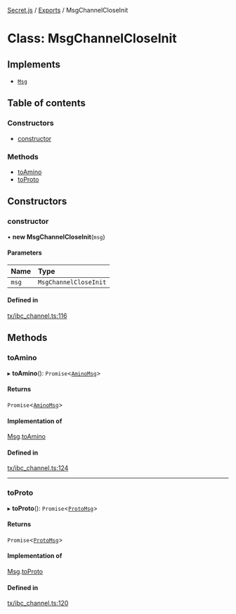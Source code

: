 [Secret.js](../README.md) / [Exports](../modules.md) / MsgChannelCloseInit

# Class: MsgChannelCloseInit

## Implements

- [`Msg`](../interfaces/Msg.md)

## Table of contents

### Constructors

- [constructor](MsgChannelCloseInit.md#constructor)

### Methods

- [toAmino](MsgChannelCloseInit.md#toamino)
- [toProto](MsgChannelCloseInit.md#toproto)

## Constructors

### constructor

• **new MsgChannelCloseInit**(`msg`)

#### Parameters

| Name | Type |
| :------ | :------ |
| `msg` | `MsgChannelCloseInit` |

#### Defined in

[tx/ibc_channel.ts:116](https://github.com/scrtlabs/secret.js/blob/839fe3d/src/tx/ibc_channel.ts#L116)

## Methods

### toAmino

▸ **toAmino**(): `Promise`<[`AminoMsg`](../modules.md#aminomsg)\>

#### Returns

`Promise`<[`AminoMsg`](../modules.md#aminomsg)\>

#### Implementation of

[Msg](../interfaces/Msg.md).[toAmino](../interfaces/Msg.md#toamino)

#### Defined in

[tx/ibc_channel.ts:124](https://github.com/scrtlabs/secret.js/blob/839fe3d/src/tx/ibc_channel.ts#L124)

___

### toProto

▸ **toProto**(): `Promise`<[`ProtoMsg`](../interfaces/ProtoMsg.md)\>

#### Returns

`Promise`<[`ProtoMsg`](../interfaces/ProtoMsg.md)\>

#### Implementation of

[Msg](../interfaces/Msg.md).[toProto](../interfaces/Msg.md#toproto)

#### Defined in

[tx/ibc_channel.ts:120](https://github.com/scrtlabs/secret.js/blob/839fe3d/src/tx/ibc_channel.ts#L120)
